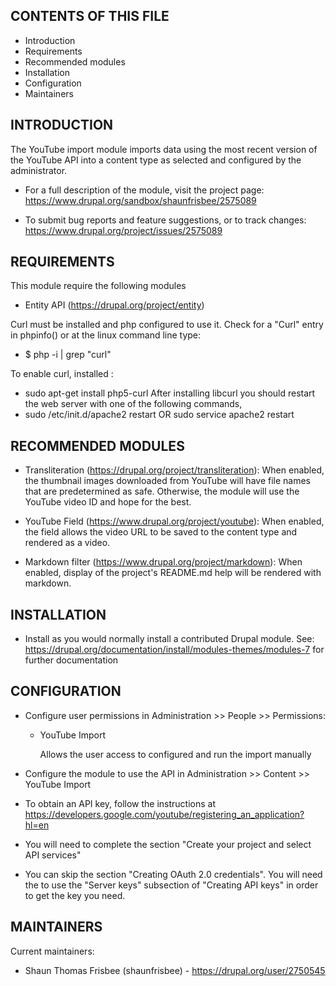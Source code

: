 CONTENTS OF THIS FILE
---------------------

 * Introduction
 * Requirements
 * Recommended modules
 * Installation
 * Configuration
 * Maintainers

INTRODUCTION
------------
The YouTube import module imports data using the most recent version of the
YouTube API into a content type as selected and configured by the administrator.

 * For a full description of the module, visit the project page:
   https://www.drupal.org/sandbox/shaunfrisbee/2575089

 * To submit bug reports and feature suggestions, or to track changes:
   https://www.drupal.org/project/issues/2575089

REQUIREMENTS
------------
This module require the following modules
 * Entity API (https://drupal.org/project/entity)

Curl must be installed and php configured to use it. Check for a "Curl" entry
in phpinfo() or at the linux command line type:
 * $ php -i | grep "curl"

To enable curl, installed :
 * sudo apt-get install php5-curl
After installing libcurl you should restart the web server with one of the
 following commands,
 * sudo /etc/init.d/apache2 restart OR sudo service apache2 restart


RECOMMENDED MODULES
-------------------
 * Transliteration (https://drupal.org/project/transliteration):
   When enabled, the thumbnail images downloaded from YouTube will have file 
   names that are predetermined as safe. Otherwise, the module will use the
   YouTube video ID and hope for the best.
 
 * YouTube Field (https://www.drupal.org/project/youtube):
   When enabled, the field allows the video URL to be saved to the content
   type and rendered as a video.

 * Markdown filter (https://www.drupal.org/project/markdown):
   When enabled, display of the project's README.md help will be rendered with
   markdown.

INSTALLATION
------------
 * Install as you would normally install a contributed Drupal module. See:
   https://drupal.org/documentation/install/modules-themes/modules-7
   for further documentation

CONFIGURATION
-------------
 * Configure user permissions in Administration >> People >> Permissions:

   - YouTube Import

     Allows the user access to configured and run the import manually

 * Configure the module to use the API in
   Administration >> Content >> YouTube Import

 * To obtain an API key, follow the instructions at
   https://developers.google.com/youtube/registering_an_application?hl=en

 * You will need to complete the section "Create your project and select
   API services"

 * You can skip the section "Creating OAuth 2.0 credentials". You will
   need the to use the "Server keys" subsection of "Creating API keys"
   in order to get the key you need.

MAINTAINERS
-----------
Current maintainers:
 * Shaun Thomas Frisbee (shaunfrisbee) - https://drupal.org/user/2750545
